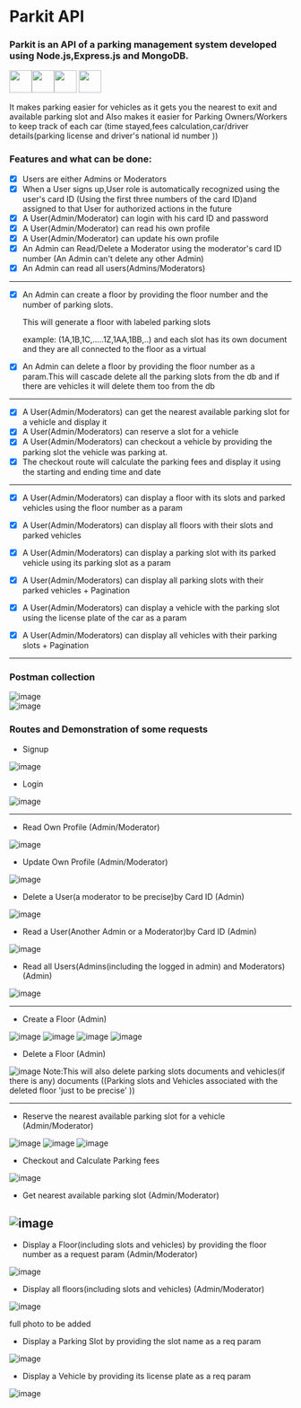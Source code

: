 # Parkit API

### Parkit is an API of a parking management system developed using Node.js,Express.js and MongoDB.</br>
<img src="https://cdn.jsdelivr.net/gh/devicons/devicon/icons/javascript/javascript-plain.svg" height=40 width=40 /><img src="https://cdn.jsdelivr.net/gh/devicons/devicon/icons/nodejs/nodejs-plain.svg" height=40 width=40/><img src="https://www.vectorlogo.zone/logos/expressjs/expressjs-icon.svg" height=40 width=40 />  <img src="https://cdn.jsdelivr.net/gh/devicons/devicon/icons/mongodb/mongodb-plain-wordmark.svg" height=40 width=40 />





It makes parking easier for vehicles as it gets you the nearest to exit and available parking slot and Also makes it easier for Parking Owners/Workers to keep track of each car (time stayed,fees calculation,car/driver details(parking license and driver's national id number ))



### Features and what can be done:



- [x]  Users are either Admins or Moderators
- [x] When a User signs up,User role is automatically recognized using the user's card ID (Using the first three numbers of the card ID)and assigned to that User for authorized actions in the future
- [x] A User(Admin/Moderator) can login with his card ID and password
- [x] A User(Admin/Moderator) can read his own profile
- [x] A User(Admin/Moderator) can update his own profile
- [x] An Admin can Read/Delete a Moderator using the moderator's card ID number (An Admin can't delete any other Admin)
- [x] An Admin can read all users(Admins/Moderators)

---



- [x] An Admin can create a floor by providing the floor number and the number of parking slots.

  This will generate a floor with labeled parking slots 

  example: (1A,1B,1C,.....1Z,1AA,1BB,..) and each slot has its own document and they are all connected to the floor as a virtual

- [x] An Admin can delete a floor by providing the floor number as a param.This will cascade delete all the parking slots from the db and if there are vehicles it will delete them too from the db 

  

---

- [x] A User(Admin/Moderators) can get the nearest available parking slot for a vehicle and display it
- [x] A User(Admin/Moderators) can reserve a slot for a vehicle
- [x] A User(Admin/Moderators) can checkout a vehicle by providing the parking slot the vehicle was parking at.
- [x] The checkout route will calculate the parking fees and display it using the starting and ending time and date

---

- [x] A User(Admin/Moderators) can display a floor with its slots and parked vehicles using the floor number as a param
- [x] A User(Admin/Moderators) can display all floors with their slots and parked vehicles
- [x] A User(Admin/Moderators) can display a parking slot with its parked vehicle using its parking slot as a param
- [x] A User(Admin/Moderators) can display all parking slots with their parked vehicles + Pagination
- [x] A User(Admin/Moderators) can display a vehicle with the parking slot using the license plate of the car as a param
- [x] A User(Admin/Moderators) can display all vehicles with their parking slots + Pagination





---
### Postman collection
![image](https://user-images.githubusercontent.com/78238174/136584844-d16bf759-3c4e-4fa1-8814-2a5ad42d8803.png)
</br>![image](https://user-images.githubusercontent.com/78238174/136584970-b57253fe-2899-4e57-a1a8-ebea70a3c1d0.png)


### Routes and Demonstration of some requests

- Signup

![image](https://user-images.githubusercontent.com/78238174/136580443-8ca6d394-3443-4932-9085-b7a387f79363.png)


- Login

![image](https://user-images.githubusercontent.com/78238174/136580559-a127635a-31a7-42fc-ae0b-c903ae5e721e.png)

---
- Read Own Profile (Admin/Moderator)

![image](https://user-images.githubusercontent.com/78238174/136585492-51d4831c-924c-4cd2-8105-03ceaa9430ae.png)

- Update Own Profile (Admin/Moderator)

![image](https://user-images.githubusercontent.com/78238174/136585909-1dfbb249-14ab-4445-970b-967b5064761d.png)

- Delete a User(a moderator to be precise)by Card ID (Admin)

![image](https://user-images.githubusercontent.com/78238174/136586367-0ca9c861-f2e3-4001-ab5e-3cf91f012131.png)

- Read a User(Another Admin or a Moderator)by Card ID (Admin)

![image](https://user-images.githubusercontent.com/78238174/136586818-b11fc610-45e1-4e21-b28d-ab9ec1f9a3c7.png)

- Read all Users(Admins(including the logged in admin) and Moderators)  (Admin)

![image](https://user-images.githubusercontent.com/78238174/136587307-76eef669-6a71-4270-ab47-b3dffb45d60e.png)


---
- Create a Floor (Admin)

![image](https://user-images.githubusercontent.com/78238174/136587804-ad220e25-d692-4da0-89a7-9261b9d382ff.png)
![image](https://user-images.githubusercontent.com/78238174/136588038-e56ba834-00c4-4d84-97f6-05c8db69ac84.png)
![image](https://user-images.githubusercontent.com/78238174/136588133-6e8ef8e7-1959-4fde-88eb-08346670a451.png)
![image](https://user-images.githubusercontent.com/78238174/136588390-666e2c90-baad-4cc1-95e3-d1dc4e5c86bf.png)

- Delete a Floor (Admin)

![image](https://user-images.githubusercontent.com/78238174/136596463-251fa840-6c73-4b54-ac0a-83a25b57c8d8.png)
 Note:This will also delete parking slots documents and vehicles(if there is any) documents ((Parking slots and Vehicles associated with the deleted floor 'just to be precise' ))


---
- Reserve the nearest available parking slot for a vehicle (Admin/Moderator)

![image](https://user-images.githubusercontent.com/78238174/136589342-a2903bd2-9d80-4f32-b8c9-9a43664a8993.png)
![image](https://user-images.githubusercontent.com/78238174/136589522-9d5de944-0fd9-40ce-ad80-ab735f9886e2.png)
![image](https://user-images.githubusercontent.com/78238174/136591468-6d210baa-4831-4c04-88e0-41966ff17ea4.png)


- Checkout and Calculate Parking fees

![image](https://user-images.githubusercontent.com/78238174/136593289-677124dd-db28-480a-930c-b0772245106a.png)




- Get nearest available parking slot (Admin/Moderator)

![image](https://user-images.githubusercontent.com/78238174/136588788-29767e84-e882-476c-81a1-8ff1ef526901.png)
---
- Display a Floor(including slots and vehicles) by providing the floor number as a request param (Admin/Moderator)

![image](https://user-images.githubusercontent.com/78238174/136590162-8ed32873-5128-4f32-be1b-67f518589317.png)

- Display all floors(including slots and vehicles) (Admin/Moderator)

![image](https://user-images.githubusercontent.com/78238174/136591168-bec836b9-9570-4115-9140-b24e8be4a6e6.png)

full photo to be added

- Display a Parking Slot by providing the slot name as a req param

![image](https://user-images.githubusercontent.com/78238174/136591870-0aa4b42c-592a-4942-92f2-1a389d93fa32.png)

- Display a Vehicle by providing its license plate as a req param

![image](https://user-images.githubusercontent.com/78238174/136592127-a8c10a9a-b6ad-4c94-8045-5bfde92471f8.png)





